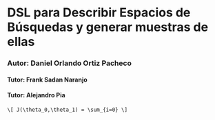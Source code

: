 # DSL para Describir Espacios de Búsquedas y generar muestras de ellas

### Autor: Daniel Orlando Ortiz Pacheco

#### Tutor: Frank Sadan Naranjo

#### Tutor: Alejandro Pia

<!-- ## External 1.1

Content 1.1

Note: This will only appear in the speaker notes window.

## External 1.2

Content 1.2

## External 2

Content 2.1

## External 3.1

Content 3.1

## External 3.2

Content 3.2

## External 3.3 (Image)

![External Image](https://s3.amazonaws.com/static.slid.es/logo/v2/slides-symbol-512x512.png)

## External 3.4 (Math) -->

`\[ J(\theta_0,\theta_1) = \sum_{i=0} \]`
